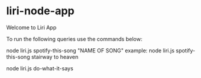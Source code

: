 # liri-node-app

Welcome to Liri App

To run the following queries use the commands below: 

node liri.js spotify-this-song "NAME OF SONG"
example: node liri.js spotify-this-song stairway to heaven

node liri.js do-what-it-says